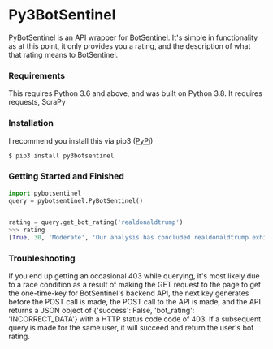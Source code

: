 # Py3BotSentinel

PyBotSentinel is an API wrapper for [BotSentinel](https://botsentinel.com). It's simple in functionality as at this point,
it only provides you a rating, and the description of what that rating means to
BotSentinel.

### Requirements

This requires Python 3.6 and above, and was built on Python 3.8. It requires
requests, ScraPy

### Installation
I recommend you install this via pip3 ([PyPi](https://pip.pypa.io/en/stable/installing/))

```bash
$ pip3 install py3botsentinel
```

### Getting Started and Finished

```python
import pybotsentinel
query = pybotsentinel.PyBotSentinel()


rating = query.get_bot_rating('realdonaldtrump')
>>> rating
[True, 30, 'Moderate', 'Our analysis has concluded realdonaldtrump exhibits moderate tweet activity and is not a trollbot account.']
```

### Troubleshooting

If you end up getting an occasional 403 while querying, it's most likely due to a race condition
as a result of making the GET request to the page to get the one-time-key
for BotSentinel's backend API, the next key generates before the POST call is made,
the POST call to the API is made, and the API returns a JSON object of {'success': False,
'bot_rating': 'INCORRECT_DATA'} with a HTTP status code code of 403. If a
 subsequent query is made for the same user, it will succeed and return the user's bot
 rating.
